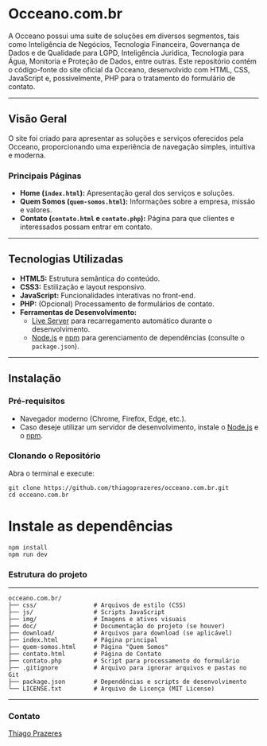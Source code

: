 # Occeano.com.br

A Occeano possui uma suíte de soluções em diversos segmentos, tais como Inteligência de Negócios, Tecnologia Financeira, Governança de Dados e de Qualidade para LGPD, Inteligência Jurídica, Tecnologia para Água, Monitoria e Proteção de Dados, entre outras. Este repositório contém o código-fonte do site oficial da Occeano, desenvolvido com HTML, CSS, JavaScript e, possivelmente, PHP para o tratamento do formulário de contato.

---

## Visão Geral

O site foi criado para apresentar as soluções e serviços oferecidos pela Occeano, proporcionando uma experiência de navegação simples, intuitiva e moderna.

### Principais Páginas

- **Home (`index.html`):** Apresentação geral dos serviços e soluções.
- **Quem Somos (`quem-somos.html`):** Informações sobre a empresa, missão e valores.
- **Contato (`contato.html` e `contato.php`):** Página para que clientes e interessados possam entrar em contato.

---

## Tecnologias Utilizadas

- **HTML5:** Estrutura semântica do conteúdo.
- **CSS3:** Estilização e layout responsivo.
- **JavaScript:** Funcionalidades interativas no front-end.
- **PHP:** (Opcional) Processamento de formulários de contato.
- **Ferramentas de Desenvolvimento:**
  - [Live Server](https://www.npmjs.com/package/live-server) para recarregamento automático durante o desenvolvimento.
  - [Node.js](https://nodejs.org/) e [npm](https://www.npmjs.com/) para gerenciamento de dependências (consulte o `package.json`).

---

## Instalação

### Pré-requisitos

- Navegador moderno (Chrome, Firefox, Edge, etc.).
- Caso deseje utilizar um servidor de desenvolvimento, instale o [Node.js](https://nodejs.org/) e o [npm](https://www.npmjs.com/).

### Clonando o Repositório

Abra o terminal e execute:

    git clone https://github.com/thiagoprazeres/occeano.com.br.git
    cd occeano.com.br

# Instale as dependências
    npm install
    npm run dev

### Estrutura do projeto

---

    occeano.com.br/
    ├── css/                # Arquivos de estilo (CSS)
    ├── js/                 # Scripts JavaScript
    ├── img/                # Imagens e ativos visuais
    ├── doc/                # Documentação do projeto (se houver)
    ├── download/           # Arquivos para download (se aplicável)
    ├── index.html          # Página principal
    ├── quem-somos.html     # Página "Quem Somos"
    ├── contato.html        # Página de Contato
    ├── contato.php         # Script para processamento do formulário
    ├── .gitignore          # Arquivo para ignorar arquivos e pastas no Git
    ├── package.json        # Dependências e scripts de desenvolvimento
    └── LICENSE.txt         # Arquivo de Licença (MIT License)

---

### Contato

[Thiago Prazeres](https://www.linkedin.com/in/thbezerra/)
